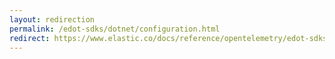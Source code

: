 ```yaml
---
layout: redirection
permalink: /edot-sdks/dotnet/configuration.html
redirect: https://www.elastic.co/docs/reference/opentelemetry/edot-sdks/dotnet/configuration.html
---
```

